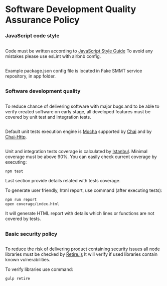 # Software Development Quality Assurance Policy

### JavaScript code style
##
Code must be written according to [JavaScript Style Guide](https://github.com/airbnb/javascript)
To avoid any mistakes please use esLint with airbnb config.
##
Example package.json config file is located in Fake SMMT service repository, in app folder.

##
### Software development quality
##
To reduce chance of delivering software with major bugs and to be able to verify created software on early stage, all developed features must be covered by unit test and integration tests.
##
Default unit tests execution engine is [Mocha](https://mochajs.org/) supported by [Chai](http://chaijs.com/) and by [Chai-Http](https://github.com/chaijs/chai-http).
##
Unit and integration tests coverage is calculated by [Istanbul](https://istanbul.js.org/).
Minimal coverage must be above 90%. You can easily check current coverage by executing:
```
npm test
```
Last section provide details related with tests coverage.

To generate user friendly, html report, use command (after executing tests):
```
npm run report
open coverage/index.html
```
It will generate HTML report with details which lines or functions are not covered by tests.

##
### Basic security policy
##

To reduce the risk of delivering product containing security issues all node libraries must be checked by [Retire.js](https://retirejs.github.io/retire.js/)
It will verify if used libraries contain known vulnerabilities.

To verify libraries use command:
```
gulp retire
```

